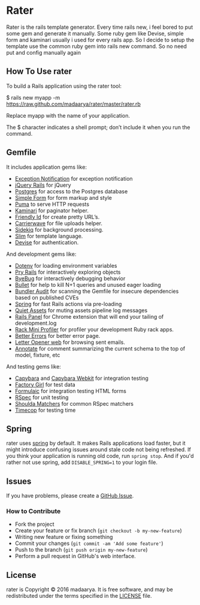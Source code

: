 # Rater

Rater is the rails template generator. Every time rails new, i feel bored to put some gem and generate it manually. Some ruby gem like Devise, simple form and kaminari usually i used for every rails app. So I decide to setup the template use the common ruby gem into rails new command. So no need put and config manually again

## How To Use rater

To build a Rails application using the rater tool:

$ rails new myapp -m https://raw.github.com/madaarya/rater/master/rater.rb

Replace myapp with the name of your application.

The $ character indicates a shell prompt; don’t include it when you run the command.


## Gemfile

It includes application gems like:

* [Exception Notification](https://github.com/smartinez87/exception_notification) for exception notification
* [jQuery Rails](https://github.com/rails/jquery-rails) for jQuery
* [Postgres](https://github.com/ged/ruby-pg) for access to the Postgres database
* [Simple Form](https://github.com/plataformatec/simple_form) for form markup
  and style
* [Puma](https://github.com/puma/puma) to serve HTTP requests
* [Kaminari](https://github.com/amatsuda/kaminari) for paginator helper.
* [Friendly Id](https://github.com/norman/friendly_id) for create pretty URL’s.
* [Carrierwave](https://github.com/carrierwaveuploader/carrierwave) for file uploads helper.
* [Sidekiq](https://github.com/mperham/sidekiq) for background processing.
* [Slim](https://github.com/slim-template/slim-rails) for template language.
* [Devise](https://github.com/plataformatec/devise) for authentication.

And development gems like:

* [Dotenv](https://github.com/bkeepers/dotenv) for loading environment variables
* [Pry Rails](https://github.com/rweng/pry-rails) for interactively exploring
  objects
* [ByeBug](https://github.com/deivid-rodriguez/byebug) for interactively
  debugging behavior
* [Bullet](https://github.com/flyerhzm/bullet) for help to kill N+1 queries and
  unused eager loading
* [Bundler Audit](https://github.com/rubysec/bundler-audit) for scanning the
  Gemfile for insecure dependencies based on published CVEs
* [Spring](https://github.com/rails/spring) for fast Rails actions via
  pre-loading
* [Quiet Assets](https://github.com/evrone/quiet_assets) for muting assets
  pipeline log messages
* [Rails Panel](https://github.com/dejan/rails_panel) for Chrome extension that will end your tailing of
  development.log
* [Rack Mini Profiler](https://github.com/MiniProfiler/rack-mini-profiler) for profiler your 
  development Ruby rack apps.
* [Better Errors](https://github.com/charliesome/better_errors) for better error page.
* [Letter Opener web](https://github.com/fgrehm/letter_opener_web) for browsing sent emails.
* [Annotate](https://github.com/ctran/annotate_models) for comment summarizing the current schema to the top of model, fixture, etc

And testing gems like:

* [Capybara](https://github.com/jnicklas/capybara) and
  [Capybara Webkit](https://github.com/thoughtbot/capybara-webkit) for
  integration testing
* [Factory Girl](https://github.com/thoughtbot/factory_girl) for test data
* [Formulaic](https://github.com/thoughtbot/formulaic) for integration testing
  HTML forms
* [RSpec](https://github.com/rspec/rspec) for unit testing
* [Shoulda Matchers](https://github.com/thoughtbot/shoulda-matchers) for common
  RSpec matchers
* [Timecop](https://github.com/ferndopolis/timecop-console) for testing time

## Spring

rater uses [spring](https://github.com/rails/spring) by default.
It makes Rails applications load faster, but it might introduce confusing issues
around stale code not being refreshed.
If you think your application is running old code, run `spring stop`.
And if you'd rather not use spring, add `DISABLE_SPRING=1` to your login file.


## Issues

If you have problems, please create a
[GitHub Issue](https://github.com/madaarya/rater/issues).

### How to Contribute

* Fork the project
* Create your feature or fix branch (`git checkout -b my-new-feature`)
* Writing new feature or fixing something
* Commit your changes (`git commit -am 'Add some feature'`)
* Push to the branch (`git push origin my-new-feature`)
* Perform a pull request in GitHub's web interface.

## License

rater is Copyright © 2016 madaarya.
It is free software,
and may be redistributed under the terms specified in the [LICENSE] file.

[LICENSE]: LICENSE